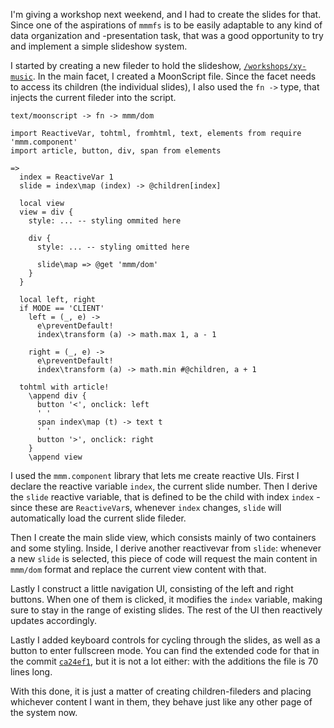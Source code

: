 I'm giving a workshop next weekend, and I had to create the slides for that.
Since one of the aspirations of `mmmfs` is to be easily adaptable to any kind of data organization and -presentation task,
that was a good opportunity to try and implement a simple slideshow system.

I started by creating a new fileder to hold the slideshow, [`/workshops/xy-music`](/workshops/xy-music/).
In the main facet, I created a MoonScript file.
Since the facet needs to access its children (the individual slides), I also used the `fn ->` type,
that injects the current fileder into the script.

`text/moonscript -> fn -> mmm/dom`

    import ReactiveVar, tohtml, fromhtml, text, elements from require 'mmm.component'
    import article, button, div, span from elements

    =>
      index = ReactiveVar 1
      slide = index\map (index) -> @children[index]

      local view
      view = div {
        style: ... -- styling ommited here

        div {
          style: ... -- styling omitted here

          slide\map => @get 'mmm/dom'
        }
      }
      
      local left, right
      if MODE == 'CLIENT'
        left = (_, e) ->
          e\preventDefault!
          index\transform (a) -> math.max 1, a - 1

        right = (_, e) ->
          e\preventDefault!
          index\transform (a) -> math.min #@children, a + 1

      tohtml with article!
        \append div {
          button '<', onclick: left
          ' '
          span index\map (t) -> text t
          ' '
          button '>', onclick: right
        }
        \append view

I used the `mmm.component` library that lets me create reactive UIs.
First I declare the reactive variable `index`, the current slide number.
Then I derive the `slide` reactive variable, that is defined to be the child with index `index` -
since these are `ReactiveVar`s, whenever `index` changes, `slide` will automatically load the current slide fileder.

Then I create the main slide view, which consists mainly of two containers and some styling.
Inside, I derive another reactivevar from `slide`: whenever a new `slide` is selected,
this piece of code will request the main content in `mmm/dom` format and replace the current view content with that.

Lastly I construct a little navigation UI, consisting of the left and right buttons.
When one of them is clicked, it modifies the `index` variable, making sure to stay in the range of existing slides.
The rest of the UI then reactively updates accordingly.

Lastly I added keyboard controls for cycling through the slides, as well as a button to enter fullscreen mode.
You can find the extended code for that in the commit [`ca24ef1`][ca24ef1],
but it is not a lot either: with the additions the file is 70 lines long.

With this done, it is just a matter of creating children-fileders and placing whichever content I want in them,
they behave just like any other page of the system now.

[ca24ef1]: https://git.s-ol.nu/mmm/blob/ca24ef108dbb11860e719711e4e7fbd6323aee0e/root/articles/xy-workshop/text%24moonscript%20-%3E%20fn%20-%3E%20mmm%24dom.moon
